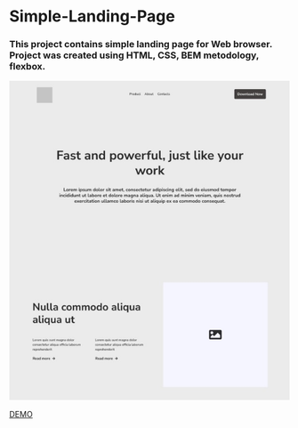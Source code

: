 # Simple-Landing-Page

### This project contains simple landing page for Web browser. Project was created using HTML, CSS, BEM metodology, flexbox.

<img src="preview.jpg">

[DEMO](https://evgeniysidljarevich.github.io/Simple-Landing-Page/)
